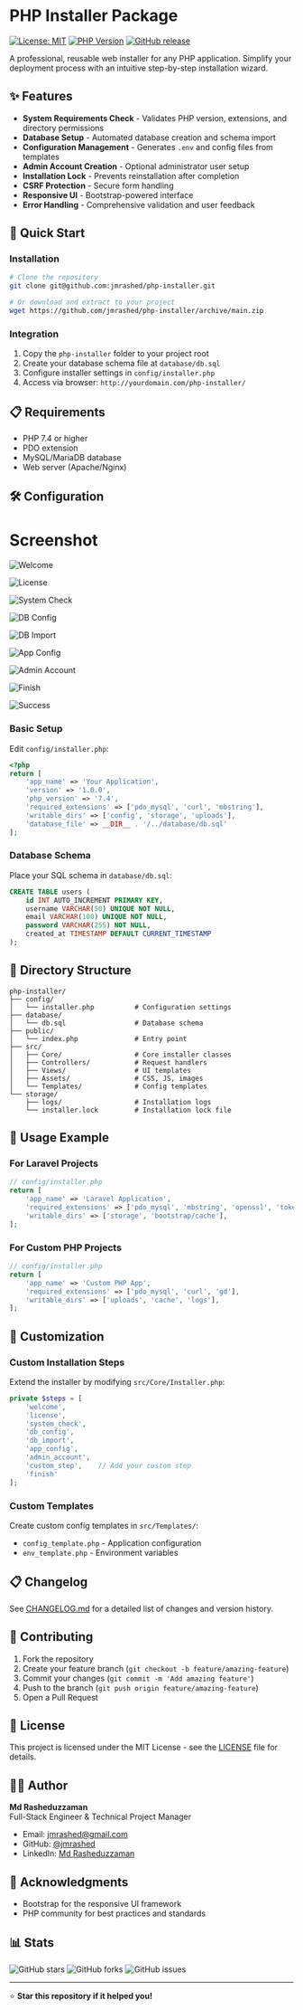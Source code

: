 # PHP Installer Package

[![License: MIT](https://img.shields.io/badge/License-MIT-yellow.svg)](https://opensource.org/licenses/MIT)
[![PHP Version](https://img.shields.io/badge/PHP-%3E%3D7.4-blue.svg)](https://php.net/)
[![GitHub release](https://img.shields.io/github/release/jmrashed/php-installer.svg)](https://github.com/jmrashed/php-installer/releases)

A professional, reusable web installer for any PHP application. Simplify your deployment process with an intuitive step-by-step installation wizard.

## ✨ Features

- **System Requirements Check** - Validates PHP version, extensions, and directory permissions
- **Database Setup** - Automated database creation and schema import
- **Configuration Management** - Generates `.env` and config files from templates
- **Admin Account Creation** - Optional administrator user setup
- **Installation Lock** - Prevents reinstallation after completion
- **CSRF Protection** - Secure form handling
- **Responsive UI** - Bootstrap-powered interface
- **Error Handling** - Comprehensive validation and user feedback

## 🚀 Quick Start

### Installation

```bash
# Clone the repository
git clone git@github.com:jmrashed/php-installer.git

# Or download and extract to your project
wget https://github.com/jmrashed/php-installer/archive/main.zip
```

### Integration

1. Copy the `php-installer` folder to your project root
2. Create your database schema file at `database/db.sql`
3. Configure installer settings in `config/installer.php`
4. Access via browser: `http://yourdomain.com/php-installer/`

## 📋 Requirements

- PHP 7.4 or higher
- PDO extension
- MySQL/MariaDB database
- Web server (Apache/Nginx)

## 🛠️ Configuration

# Screenshot
![Welcome](src/Assets/images/screenshots/1.png)

![License](src/Assets/images/screenshots/2.png)

![System Check](src/Assets/images/screenshots/3.png)

![DB Config](src/Assets/images/screenshots/4.png)

![DB Import](src/Assets/images/screenshots/5.png)

![App Config](src/Assets/images/screenshots/6.png)

![Admin Account](src/Assets/images/screenshots/7.png)

![Finish](src/Assets/images/screenshots/8.png)

![Success](src/Assets/images/screenshots/9.png)
 


### Basic Setup

Edit `config/installer.php`:

```php
<?php
return [
    'app_name' => 'Your Application',
    'version' => '1.0.0',
    'php_version' => '7.4',
    'required_extensions' => ['pdo_mysql', 'curl', 'mbstring'],
    'writable_dirs' => ['config', 'storage', 'uploads'],
    'database_file' => __DIR__ . '/../database/db.sql'
];
```

### Database Schema

Place your SQL schema in `database/db.sql`:

```sql
CREATE TABLE users (
    id INT AUTO_INCREMENT PRIMARY KEY,
    username VARCHAR(50) UNIQUE NOT NULL,
    email VARCHAR(100) UNIQUE NOT NULL,
    password VARCHAR(255) NOT NULL,
    created_at TIMESTAMP DEFAULT CURRENT_TIMESTAMP
);
```

## 📁 Directory Structure

```
php-installer/
├── config/
│   └── installer.php          # Configuration settings
├── database/
│   └── db.sql                 # Database schema
├── public/
│   └── index.php              # Entry point
├── src/
│   ├── Core/                  # Core installer classes
│   ├── Controllers/           # Request handlers
│   ├── Views/                 # UI templates
│   ├── Assets/                # CSS, JS, images
│   └── Templates/             # Config templates
└── storage/
    ├── logs/                  # Installation logs
    └── installer.lock         # Installation lock file
```

## 🎯 Usage Example

### For Laravel Projects

```php
// config/installer.php
return [
    'app_name' => 'Laravel Application',
    'required_extensions' => ['pdo_mysql', 'mbstring', 'openssl', 'tokenizer'],
    'writable_dirs' => ['storage', 'bootstrap/cache'],
];
```

### For Custom PHP Projects

```php
// config/installer.php
return [
    'app_name' => 'Custom PHP App',
    'required_extensions' => ['pdo_mysql', 'curl', 'gd'],
    'writable_dirs' => ['uploads', 'cache', 'logs'],
];
```

## 🔧 Customization

### Custom Installation Steps

Extend the installer by modifying `src/Core/Installer.php`:

```php
private $steps = [
    'welcome',
    'license',
    'system_check',
    'db_config',
    'db_import',
    'app_config',
    'admin_account',
    'custom_step',    // Add your custom step
    'finish'
];
```

### Custom Templates

Create custom config templates in `src/Templates/`:

- `config_template.php` - Application configuration
- `env_template.php` - Environment variables

## 📋 Changelog

See [CHANGELOG.md](CHANGELOG.md) for a detailed list of changes and version history.

## 🤝 Contributing

1. Fork the repository
2. Create your feature branch (`git checkout -b feature/amazing-feature`)
3. Commit your changes (`git commit -m 'Add amazing feature'`)
4. Push to the branch (`git push origin feature/amazing-feature`)
5. Open a Pull Request

## 📝 License

This project is licensed under the MIT License - see the [LICENSE](LICENSE) file for details.

## 👨‍💻 Author

**Md Rasheduzzaman**  
Full-Stack Engineer & Technical Project Manager

- Email: jmrashed@gmail.com
- GitHub: [@jmrashed](https://github.com/jmrashed)
- LinkedIn: [Md Rasheduzzaman](https://linkedin.com/in/jmrashed)

## 🙏 Acknowledgments

- Bootstrap for the responsive UI framework
- PHP community for best practices and standards

## 📊 Stats

![GitHub stars](https://img.shields.io/github/stars/jmrashed/php-installer?style=social)
![GitHub forks](https://img.shields.io/github/forks/jmrashed/php-installer?style=social)
![GitHub issues](https://img.shields.io/github/issues/jmrashed/php-installer)

---

⭐ **Star this repository if it helped you!**